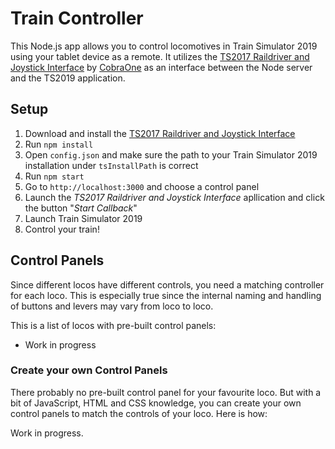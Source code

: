 # Train Controller
This Node.js app allows you to control locomotives in Train Simulator 2019 using your tablet device as a remote. It utilizes the [​TS2017 Raildriver and Joystick Interface](http://forums.uktrainsim.com/viewtopic.php?f=361&t=139830&st=0&sk=t&sd=a#p1727411) by [CobraOne](http://forums.uktrainsim.com/memberlist.php?mode=viewprofile&sid=e8373e15e999669198eb2373eea8f3a6&u=282626) as an interface between the Node server and the TS2019 application.

## Setup
1. Download and install the [​TS2017 Raildriver and Joystick Interface](https://www.dropbox.com/sh/cbwyvjrt3x6gxat/AAB5WALzXgIqxADDO1ST-rBqa?dl=0)
2. Run ``npm install``
3. Open ``config.json`` and make sure the path to your Train Simulator 2019 installation under ``tsInstallPath`` is correct
3. Run ``npm start``
4. Go to ``http://localhost:3000`` and choose a control panel
5. Launch the *​TS2017 Raildriver and Joystick Interface* apllication and click the button "*Start Callback*"
6. Launch Train Simulator 2019
7. Control your train!

## Control Panels
Since different locos have different controls, you need a matching controller for each loco. This is especially true since the internal naming and handling of buttons and levers may vary from loco to loco.

This is a list of locos with pre-built control panels:

* Work in progress

### Create your own Control Panels
There probably no pre-built control panel for your favourite loco. But with a bit of JavaScript, HTML and CSS knowledge, you can create your own control panels to match the controls of your loco. Here is how:

Work in progress.